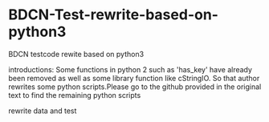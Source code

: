 # BDCN-Test-rewrite-based-on-python3
BDCN testcode rewite based on python3

introductions:
Some functions in python 2 such as 'has_key' have already been removed as well as some library function like cStringIO. So that author rewrites some python scripts.Please go to the github provided in the original text to find the remaining python scripts


rewrite data and test
